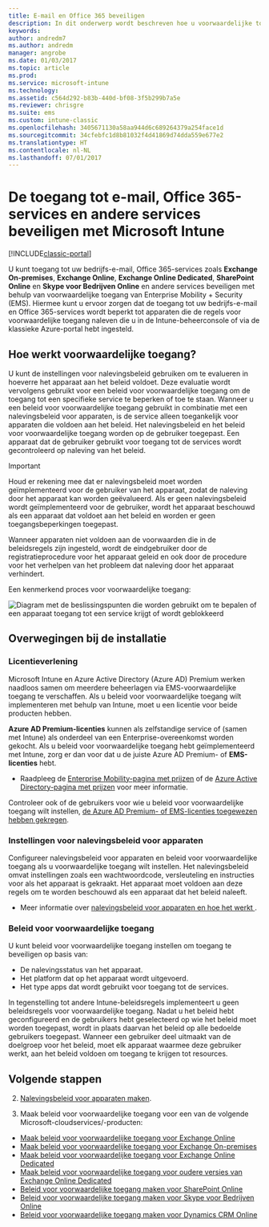 ```yaml
---
title: E-mail en Office 365 beveiligen
description: In dit onderwerp wordt beschreven hoe u voorwaardelijke toegang gebruikt om alleen compatibele apparaten toegang te geven tot e-mail en bedrijfsgegevens op SharePoint Online en andere services.
keywords: 
author: andredm7
ms.author: andredm
manager: angrobe
ms.date: 01/03/2017
ms.topic: article
ms.prod: 
ms.service: microsoft-intune
ms.technology: 
ms.assetid: c564d292-b83b-440d-bf08-3f5b299b7a5e
ms.reviewer: chrisgre
ms.suite: ems
ms.custom: intune-classic
ms.openlocfilehash: 3405671130a58aa944d6c689264379a254face1d
ms.sourcegitcommit: 34cfebfc1d8b81032f4d41869d74dda559e677e2
ms.translationtype: HT
ms.contentlocale: nl-NL
ms.lasthandoff: 07/01/2017
---
```

# <a name="protect-access-to-email-office-365-and-other-services-with-microsoft-intune"></a>De toegang tot e-mail, Office 365-services en andere services beveiligen met Microsoft Intune

[!INCLUDE[classic-portal](../includes/classic-portal.md)]

U kunt toegang tot uw bedrijfs-e-mail, Office 365-services zoals **Exchange On-premises**, **Exchange Online**, **Exchange Online Dedicated**, **SharePoint Online** en **Skype voor Bedrijven Online** en andere services beveiligen met behulp van voorwaardelijke toegang van Enterprise Mobility + Security (EMS). Hiermee kunt u ervoor zorgen dat de toegang tot uw bedrijfs-e-mail en Office 365-services wordt beperkt tot apparaten die de regels voor voorwaardelijke toegang naleven die u in de Intune-beheerconsole of via de klassieke Azure-portal hebt ingesteld.
## <a name="how-does-conditional-access-work"></a>Hoe werkt voorwaardelijke toegang?
U kunt de instellingen voor nalevingsbeleid gebruiken om te evalueren in hoeverre het apparaat aan het beleid voldoet. Deze evaluatie wordt vervolgens gebruikt voor een beleid voor voorwaardelijke toegang om de toegang tot een specifieke service te beperken of toe te staan. Wanneer u een beleid voor voorwaardelijke toegang gebruikt in combinatie met een nalevingsbeleid voor apparaten, is de service alleen toegankelijk voor apparaten die voldoen aan het beleid. Het nalevingsbeleid en het beleid voor voorwaardelijke toegang worden op de gebruiker toegepast. Een apparaat dat de gebruiker gebruikt voor toegang tot de services wordt gecontroleerd op naleving van het beleid.

> [!IMPORTANT]
> Houd er rekening mee dat er nalevingsbeleid moet worden geïmplementeerd voor de gebruiker van het apparaat, zodat de naleving door het apparaat kan worden geëvalueerd.
> Als er geen nalevingsbeleid wordt geïmplementeerd voor de gebruiker, wordt het apparaat beschouwd als een apparaat dat voldoet aan het beleid en worden er geen toegangsbeperkingen toegepast.

Wanneer apparaten niet voldoen aan de voorwaarden die in de beleidsregels zijn ingesteld, wordt de eindgebruiker door de registratieprocedure voor het apparaat geleid en ook door de procedure voor het verhelpen van het probleem dat naleving door het apparaat verhindert.

Een kenmerkend proces voor voorwaardelijke toegang:

![Diagram met de beslissingspunten die worden gebruikt om te bepalen of een apparaat toegang tot een service krijgt of wordt geblokkeerd](../media/ConditionalAccess4.png)

## <a name="setup-considerations"></a>Overwegingen bij de installatie

### <a name="licensing"></a>Licentieverlening

Microsoft Intune en Azure Active Directory (Azure AD) Premium werken naadloos samen om meerdere beheerlagen via EMS-voorwaardelijke toegang te verschaffen. Als u beleid voor voorwaardelijke toegang wilt implementeren met behulp van Intune, moet u een licentie voor beide producten hebben.

**Azure AD Premium-licenties** kunnen als zelfstandige service of (samen met Intune) als onderdeel van een Enterprise-overeenkomst worden gekocht. Als u beleid voor voorwaardelijke toegang hebt geïmplementeerd met Intune, zorg er dan voor dat u de juiste Azure AD Premium- of **EMS-licenties** hebt.

- Raadpleeg de [Enterprise Mobility-pagina met prijzen](https://www.microsoft.com/cloud-platform/enterprise-mobility-pricing) of de [Azure Active Directory-pagina met prijzen](https://azure.microsoft.com/pricing/details/active-directory/) voor meer informatie.

Controleer ook of de gebruikers voor wie u beleid voor voorwaardelijke toegang wilt instellen, [de Azure AD Premium- of EMS-licenties toegewezen hebben gekregen](/intune/licenses-assign).

### <a name="device-compliance-settings"></a>Instellingen voor nalevingsbeleid voor apparaten

Configureer nalevingsbeleid voor apparaten en beleid voor voorwaardelijke toegang als u voorwaardelijke toegang wilt instellen. Het nalevingsbeleid omvat instellingen zoals een wachtwoordcode, versleuteling en instructies voor als het apparaat is gekraakt. Het apparaat moet voldoen aan deze regels om te worden beschouwd als een apparaat dat het beleid naleeft.

- Meer informatie over [nalevingsbeleid voor apparaten en hoe het werkt ](introduction-to-device-compliance-policies-in-microsoft-intune.md).

### <a name="conditional-access-policy"></a>Beleid voor voorwaardelijke toegang

U kunt beleid voor voorwaardelijke toegang instellen om toegang te beveiligen op basis van:
- De nalevingsstatus van het apparaat.
- Het platform dat op het apparaat wordt uitgevoerd.
- Het type apps dat wordt gebruikt voor toegang tot de services.

In tegenstelling tot andere Intune-beleidsregels implementeert u geen beleidsregels voor voorwaardelijke toegang. Nadat u het beleid hebt geconfigureerd en de gebruikers hebt geselecteerd op wie het beleid moet worden toegepast, wordt in plaats daarvan het beleid op alle bedoelde gebruikers toegepast. Wanneer een gebruiker deel uitmaakt van de doelgroep voor het beleid, moet elk apparaat waarmee deze gebruiker werkt, aan het beleid voldoen om toegang te krijgen tot resources.


## <a name="next-steps"></a>Volgende stappen


2. [Nalevingsbeleid voor apparaten maken](create-a-device-compliance-policy-in-microsoft-intune.md).

2.  Maak beleid voor voorwaardelijke toegang voor een van de volgende Microsoft-cloudservices/-producten:

  - [Maak beleid voor voorwaardelijke toegang voor Exchange Online](restrict-access-to-exchange-online-with-microsoft-intune.md)
  - [Maak beleid voor voorwaardelijke toegang voor Exchange On-premises](restrict-access-to-exchange-onpremises-with-microsoft-intune.md)
  - [Maak beleid voor voorwaardelijke toegang voor Exchange Online Dedicated](restrict-access-to-exchange-online-with-microsoft-intune.md)
  - [Maak beleid voor voorwaardelijke toegang voor oudere versies van Exchange Online Dedicated](restrict-access-to-exchange-onpremises-with-microsoft-intune.md)
  - [Beleid voor voorwaardelijke toegang maken voor SharePoint Online](restrict-access-to-sharepoint-online-with-microsoft-intune.md)
  - [Beleid voor voorwaardelijke toegang maken voor Skype voor Bedrijven Online](restrict-access-to-skype-for-business-online-with-microsoft-intune.md)
  - [Beleid voor voorwaardelijke toegang maken voor Dynamics CRM Online](restrict-access-to-dynamics-crm-online-with-microsoft-intune.md)
